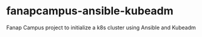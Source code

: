 # fanapcampus-ansible-kubeadm
Fanap Campus project to initialize a k8s cluster using Ansible and Kubeadm
